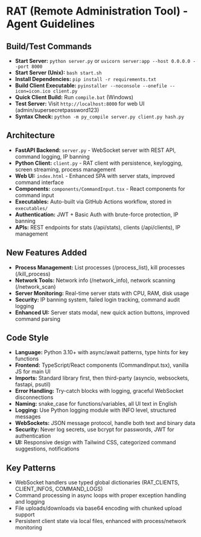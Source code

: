 # RAT (Remote Administration Tool) - Agent Guidelines

## Build/Test Commands
- **Start Server:** `python server.py` or `uvicorn server:app --host 0.0.0.0 --port 8000`
- **Start Server (Unix):** `bash start.sh`
- **Install Dependencies:** `pip install -r requirements.txt`
- **Build Client Executable:** `pyinstaller --noconsole --onefile --icon=icon.ico client.py`
- **Quick Client Build:** Run `compile.bat` (Windows)
- **Test Server:** Visit `http://localhost:8000` for web UI (admin/supersecretpassword123)
- **Syntax Check:** `python -m py_compile server.py client.py hash.py`

## Architecture
- **FastAPI Backend:** `server.py` - WebSocket server with REST API, command logging, IP banning
- **Python Client:** `client.py` - RAT client with persistence, keylogging, screen streaming, process management
- **Web UI:** `index.html` - Enhanced SPA with server stats, improved command interface
- **Components:** `components/CommandInput.tsx` - React components for command input
- **Executables:** Auto-built via GitHub Actions workflow, stored in `executables/`
- **Authentication:** JWT + Basic Auth with brute-force protection, IP banning
- **APIs:** REST endpoints for stats (/api/stats), clients (/api/clients), IP management

## New Features Added
- **Process Management:** List processes (/process_list), kill processes (/kill_process)
- **Network Tools:** Network info (/network_info), network scanning (/network_scan)
- **Server Monitoring:** Real-time server stats with CPU, RAM, disk usage
- **Security:** IP banning system, failed login tracking, command audit logging
- **Enhanced UI:** Server stats modal, new quick action buttons, improved command parsing

## Code Style
- **Language:** Python 3.10+ with async/await patterns, type hints for key functions
- **Frontend:** TypeScript/React components (CommandInput.tsx), vanilla JS for main UI
- **Imports:** Standard library first, then third-party (asyncio, websockets, fastapi, psutil)
- **Error Handling:** Try-catch blocks with logging, graceful WebSocket disconnections
- **Naming:** snake_case for functions/variables, all UI text in English
- **Logging:** Use Python logging module with INFO level, structured messages
- **WebSockets:** JSON message protocol, handle both text and binary data
- **Security:** Never log secrets, use bcrypt for passwords, JWT for authentication
- **UI:** Responsive design with Tailwind CSS, categorized command suggestions, notifications

## Key Patterns
- WebSocket handlers use typed global dictionaries (RAT_CLIENTS, CLIENT_INFOS, COMMAND_LOGS)
- Command processing in async loops with proper exception handling and logging
- File uploads/downloads via base64 encoding with chunked upload support
- Persistent client state via local files, enhanced with process/network monitoring
